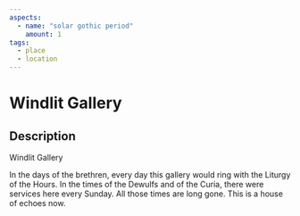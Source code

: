 ```yaml
---
aspects: 
  - name: "solar gothic period"
    amount: 1
tags:
  - place
  - location
---
```


# Windlit Gallery

## Description
Windlit Gallery

In the days of the brethren, every day this gallery would ring with the Liturgy of the Hours. In the times of the Dewulfs and of the Curia, there were services here every Sunday. All those times are long gone. This is a house of echoes now.